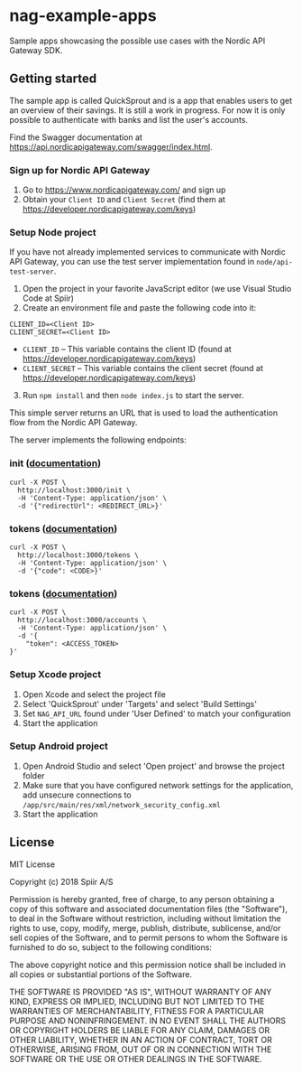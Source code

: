 # nag-example-apps

Sample apps showcasing the possible use cases with the Nordic API Gateway SDK.

## Getting started

The sample app is called QuickSprout and is a app that enables users to get an overview of their savings. It is still a work in progress. For now it is only possible to authenticate with banks and list the user's accounts.

Find the Swagger documentation at https://api.nordicapigateway.com/swagger/index.html.

### Sign up for Nordic API Gateway

1. Go to https://www.nordicapigateway.com/ and sign up
2. Obtain your `Client ID` and `Client Secret` (find them at https://developer.nordicapigateway.com/keys)

### Setup Node project

If you have not already implemented services to communicate with Nordic API Gateway, you can use the test server implementation found in `node/api-test-server`.

1. Open the project in your favorite JavaScript editor (we use Visual Studio Code at Spiir)
2. Create an environment file and paste the following code into it:

```
CLIENT_ID=<Client ID>
CLIENT_SECRET=<Client ID>
```

- `CLIENT_ID` – This variable contains the client ID (found at https://developer.nordicapigateway.com/keys)
- `CLIENT_SECRET` – This variable contains the client secret (found at https://developer.nordicapigateway.com/keys)

3. Run `npm install` and then `node index.js` to start the server.

This simple server returns an URL that is used to load the authentication flow from the Nordic API Gateway.

The server implements the following endpoints:

### init ([documentation](https://api.nordicapigateway.com/swagger/index.html?url=/swagger/v1/swagger.json#operation/Authentication_Initialize))

```
curl -X POST \
  http://localhost:3000/init \
  -H 'Content-Type: application/json' \
  -d '{"redirectUrl": <REDIRECT_URL>}'
```

### tokens ([documentation](https://api.nordicapigateway.com/swagger/index.html?url=/swagger/v1/swagger.json#operation/Authentication_Tokens))

```
curl -X POST \
  http://localhost:3000/tokens \
  -H 'Content-Type: application/json' \
  -d '{"code": <CODE>}'
```

### tokens ([documentation](https://api.nordicapigateway.com/swagger/index.html?url=/swagger/v1/swagger.json#operation/Account_GetAccounts))

```
curl -X POST \
  http://localhost:3000/accounts \
  -H 'Content-Type: application/json' \
  -d '{
	"token": <ACCESS_TOKEN>
}'
```

### Setup Xcode project

1. Open Xcode and select the project file
2. Select 'QuickSprout' under 'Targets' and select 'Build Settings'
3. Set `NAG_API_URL` found under 'User Defined' to match your configuration
4. Start the application

### Setup Android project

1. Open Android Studio and select 'Open project' and browse the project folder
2. Make sure that you have configured network settings for the application, add unsecure connections to `/app/src/main/res/xml/network_security_config.xml`
3. Start the application

## License

MIT License

Copyright (c) 2018 Spiir A/S

Permission is hereby granted, free of charge, to any person obtaining a copy
of this software and associated documentation files (the "Software"), to deal
in the Software without restriction, including without limitation the rights
to use, copy, modify, merge, publish, distribute, sublicense, and/or sell
copies of the Software, and to permit persons to whom the Software is
furnished to do so, subject to the following conditions:

The above copyright notice and this permission notice shall be included in all
copies or substantial portions of the Software.

THE SOFTWARE IS PROVIDED "AS IS", WITHOUT WARRANTY OF ANY KIND, EXPRESS OR
IMPLIED, INCLUDING BUT NOT LIMITED TO THE WARRANTIES OF MERCHANTABILITY,
FITNESS FOR A PARTICULAR PURPOSE AND NONINFRINGEMENT. IN NO EVENT SHALL THE
AUTHORS OR COPYRIGHT HOLDERS BE LIABLE FOR ANY CLAIM, DAMAGES OR OTHER
LIABILITY, WHETHER IN AN ACTION OF CONTRACT, TORT OR OTHERWISE, ARISING FROM,
OUT OF OR IN CONNECTION WITH THE SOFTWARE OR THE USE OR OTHER DEALINGS IN THE
SOFTWARE.
